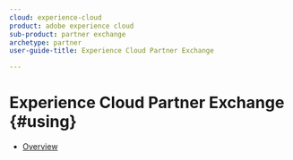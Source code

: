 ```yaml
---
cloud: experience-cloud
product: adobe experience cloud
sub-product: partner exchange
archetype: partner
user-guide-title: Experience Cloud Partner Exchange

---
```


# Experience Cloud Partner Exchange {#using}

+ [Overview](overview.md)
